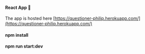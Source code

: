 #### React App 🤯

The app is hosted here [https://questioner-philip.herokuapp.com/](https://questioner-philip.herokuapp.com/)
#### npm install

#### npm run start:dev
